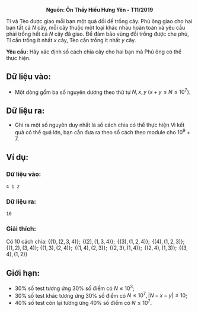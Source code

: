 **<center>Nguồn: Ôn Thầy Hiếu Hưng Yên - T11/2019</center>**

Tí và Tèo được giao mỗi bạn một quả đồi để trồng cây. Phú ông giao cho hai bạn tất cả $N$ cây, mỗi cây thuộc một loại khác nhau hoàn toàn và yêu cầu phải trồng hết cả $N$ cây đã giao. Để đảm bảo vùng đồi trồng được che phủ, Tí cần trồng ít nhất $x$ cây, Tèo cần trồng ít nhất $y$ cây.

**Yêu cầu:** Hãy xác định số cách chia cây cho hai bạn mà Phú ông có thể thực hiện.

## Dữ liệu vào:
- Một dòng gồm ba số nguyên dương theo thứ tự $N,x,y\ (x+y≤N≤10^7)$.

## Dữ liệu ra:
- Ghi ra một số nguyên duy nhất là số cách chia có thể thực hiện Vì kết quả có thể quá lớn, bạn cần đưa ra theo số cách theo module cho $10^9+7$.

## Ví dụ:
### Dữ liệu vào:
```
4 1 2
```

### Dữ liệu ra:
```
10
```

### Giải thích:
Có $10$ cách chia: $\{(1),(2,3,4)\};\text{  } \{(2),(1,3,4)\};\text{ }\{(3),(1,2,4)\};\text{    }\{(4),(1,2,3)\};\text{ }\{(1,2),(3,4)\};$
$\{(1,3),(2,4)\};\text{ }\{(1,4),(2,3)\};\text{ }\{(2,3),(1,4)\};\text{ }\{(2,4),(1,3)\};\text{ }\{(3,4),(1,2)\}$

## Giới hạn:
- $30\%$ số test tương ứng $30\%$ số điểm có $N≤10^3$;
- $30\%$ số test khác tương ứng $30\%$ số điểm có $N≤10^7,|N-x-y|≤10$;
- $40\%$ số test còn lại tương ứng $40\%$ số điểm có $N≤10^7$.